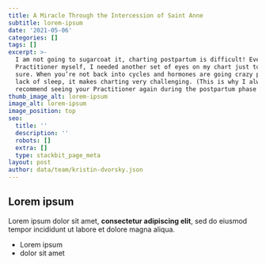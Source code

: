 ```yaml
---
title: A Miracle Through the Intercession of Saint Anne
subtitle: lorem-ipsum
date: '2021-05-06'
categories: []
tags: []
excerpt: >-
  I am not going to sugarcoat it, charting postpartum is difficult! Even as a
  Practitioner myself, I needed another set of eyes on my chart just to make
  sure. When you’re not back into cycles and hormones are going crazy plus a
  lack of sleep, it makes charting very challenging. (This is why I always
  recommend seeing your Practitioner again during the postpartum phase!)
thumb_image_alt: lorem-ipsum
image_alt: lorem-ipsum
image_position: top
seo:
  title: ''
  description: ''
  robots: []
  extra: []
  type: stackbit_page_meta
layout: post
author: data/team/kristin-dvorsky.json
---
```

## Lorem ipsum

Lorem ipsum dolor sit amet, **consectetur adipiscing elit**, sed do eiusmod tempor incididunt ut labore et dolore magna aliqua.

- Lorem ipsum
- dolor sit amet